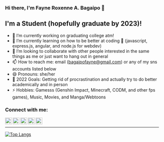 ### Hi there, I'm Fayne Roxenne A. Bagaipo 👋

## I'm a Student (hopefully graduate by 2023)!
- 🔭 I’m currently working on graduating college atm!
- 🌱 I’m currently learning on how to be better at coding 🤣 (javascript, express.js, angular, and node.js for webdev)
- 👯 I’m looking to collaborate with other people interested in the same things as me or just want to hang out in general
- 📫 How to reach me: email (bagaipofayne@gmail.com) or any of my sns accounts listed below
- 😄 Pronouns: she/her
- 🥅 2022 Goals: Getting rid of procrastination and actually try to do better academically and in person
- ⚡ Hobbies: Gamesss (Genshin Impact, Minecraft, CODM, and other fps games), Music, Movies, and Manga/Webtoons

### Connect with me:

[<img align="left" alt="codeSTACKr | Twitter" width="22px" src="https://cdn.jsdelivr.net/npm/simple-icons@v3/icons/twitter.svg" />][twitter]
[<img align="left" alt="codeSTACKr | LinkedIn" width="22px" src="https://cdn.jsdelivr.net/npm/simple-icons@v3/icons/linkedin.svg" />][linkedin]
[<img align="left" alt="codeSTACKr | Discord" width="22px" src="https://cdn.jsdelivr.net/npm/simple-icons@v3/icons/discord.svg" />][discord]
[<img align="left" alt="codeSTACKr | Discord" width="22px" src="https://cdn.jsdelivr.net/npm/simple-icons@v3/icons/reddit.svg" />][reddit]
[<img align="left" alt="codeSTACKr | Discord" width="22px" src="https://cdn.jsdelivr.net/npm/simple-icons@v3/icons/steam.svg" />][steam]

<br />

---
[![Top Langs](https://github-readme-stats.vercel.app/api/top-langs?username=fabagaipo&theme=tokyonight)]()

[twitter]: https://twitter.com/infaynety
[linkedin]: https://linkedin.com/in/fabagaipo
[discord]: http://discordapp.com/users/548838201549258772
[reddit]: https://reddit.com/user/fayayay
[steam]: https://steamcommunity.com/id/yippiefay/
